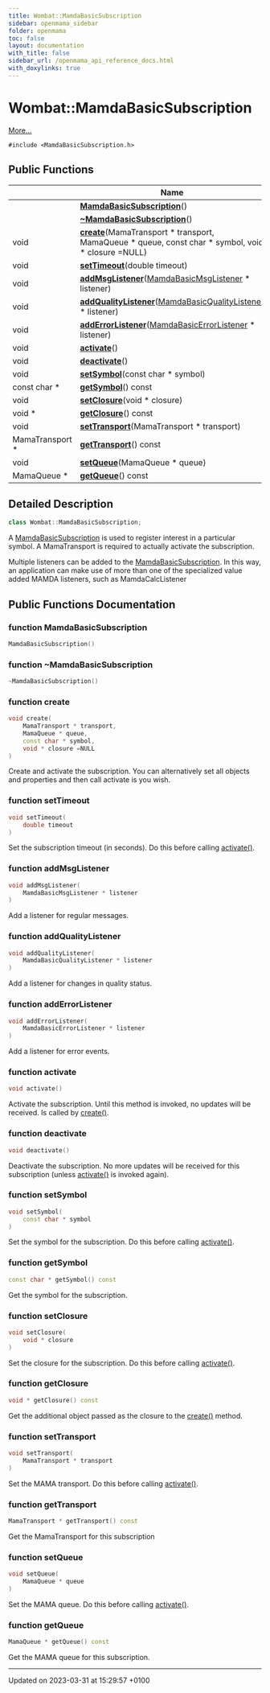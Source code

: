 ```yaml
---
title: Wombat::MamdaBasicSubscription
sidebar: openmama_sidebar
folder: openmama
toc: false
layout: documentation
with_title: false
sidebar_url: /openmama_api_reference_docs.html
with_doxylinks: true
---
```


# Wombat::MamdaBasicSubscription



 [More...](#detailed-description)


`#include <MamdaBasicSubscription.h>`

## Public Functions

|                | Name           |
| -------------- | -------------- |
| | **[MamdaBasicSubscription](classWombat_1_1MamdaBasicSubscription.html#function-mamdabasicsubscription)**() |
| | **[~MamdaBasicSubscription](classWombat_1_1MamdaBasicSubscription.html#function-~mamdabasicsubscription)**() |
| void | **[create](classWombat_1_1MamdaBasicSubscription.html#function-create)**(MamaTransport * transport, MamaQueue * queue, const char * symbol, void * closure =NULL) |
| void | **[setTimeout](classWombat_1_1MamdaBasicSubscription.html#function-settimeout)**(double timeout) |
| void | **[addMsgListener](classWombat_1_1MamdaBasicSubscription.html#function-addmsglistener)**([MamdaBasicMsgListener](classWombat_1_1MamdaBasicMsgListener.html) * listener) |
| void | **[addQualityListener](classWombat_1_1MamdaBasicSubscription.html#function-addqualitylistener)**([MamdaBasicQualityListener](classWombat_1_1MamdaBasicQualityListener.html) * listener) |
| void | **[addErrorListener](classWombat_1_1MamdaBasicSubscription.html#function-adderrorlistener)**([MamdaBasicErrorListener](classWombat_1_1MamdaBasicErrorListener.html) * listener) |
| void | **[activate](classWombat_1_1MamdaBasicSubscription.html#function-activate)**() |
| void | **[deactivate](classWombat_1_1MamdaBasicSubscription.html#function-deactivate)**() |
| void | **[setSymbol](classWombat_1_1MamdaBasicSubscription.html#function-setsymbol)**(const char * symbol) |
| const char * | **[getSymbol](classWombat_1_1MamdaBasicSubscription.html#function-getsymbol)**() const |
| void | **[setClosure](classWombat_1_1MamdaBasicSubscription.html#function-setclosure)**(void * closure) |
| void * | **[getClosure](classWombat_1_1MamdaBasicSubscription.html#function-getclosure)**() const |
| void | **[setTransport](classWombat_1_1MamdaBasicSubscription.html#function-settransport)**(MamaTransport * transport) |
| MamaTransport * | **[getTransport](classWombat_1_1MamdaBasicSubscription.html#function-gettransport)**() const |
| void | **[setQueue](classWombat_1_1MamdaBasicSubscription.html#function-setqueue)**(MamaQueue * queue) |
| MamaQueue * | **[getQueue](classWombat_1_1MamdaBasicSubscription.html#function-getqueue)**() const |

## Detailed Description

```cpp
class Wombat::MamdaBasicSubscription;
```


A [MamdaBasicSubscription](classWombat_1_1MamdaBasicSubscription.html) is used to register interest in a particular symbol. A MamaTransport is required to actually activate the subscription.

Multiple listeners can be added to the [MamdaBasicSubscription](classWombat_1_1MamdaBasicSubscription.html). In this way, an application can make use of more than one of the specialized value added MAMDA listeners, such as MamdaCalcListener 

## Public Functions Documentation

### function MamdaBasicSubscription

```cpp
MamdaBasicSubscription()
```


### function ~MamdaBasicSubscription

```cpp
~MamdaBasicSubscription()
```


### function create

```cpp
void create(
    MamaTransport * transport,
    MamaQueue * queue,
    const char * symbol,
    void * closure =NULL
)
```


Create and activate the subscription. You can alternatively set all objects and properties and then call activate is you wish. 


### function setTimeout

```cpp
void setTimeout(
    double timeout
)
```


Set the subscription timeout (in seconds). Do this before calling [activate()](classWombat_1_1MamdaBasicSubscription.html#function-activate). 


### function addMsgListener

```cpp
void addMsgListener(
    MamdaBasicMsgListener * listener
)
```


Add a listener for regular messages. 


### function addQualityListener

```cpp
void addQualityListener(
    MamdaBasicQualityListener * listener
)
```


Add a listener for changes in quality status. 


### function addErrorListener

```cpp
void addErrorListener(
    MamdaBasicErrorListener * listener
)
```


Add a listener for error events. 


### function activate

```cpp
void activate()
```


Activate the subscription. Until this method is invoked, no updates will be received. Is called by [create()](classWombat_1_1MamdaBasicSubscription.html#function-create). 


### function deactivate

```cpp
void deactivate()
```


Deactivate the subscription. No more updates will be received for this subscription (unless [activate()](classWombat_1_1MamdaBasicSubscription.html#function-activate) is invoked again). 


### function setSymbol

```cpp
void setSymbol(
    const char * symbol
)
```


Set the symbol for the subscription. Do this before calling [activate()](classWombat_1_1MamdaBasicSubscription.html#function-activate). 


### function getSymbol

```cpp
const char * getSymbol() const
```


Get the symbol for the subscription. 


### function setClosure

```cpp
void setClosure(
    void * closure
)
```


Set the closure for the subscription. Do this before calling [activate()](classWombat_1_1MamdaBasicSubscription.html#function-activate). 


### function getClosure

```cpp
void * getClosure() const
```


Get the additional object passed as the closure to the [create()](classWombat_1_1MamdaBasicSubscription.html#function-create) method. 


### function setTransport

```cpp
void setTransport(
    MamaTransport * transport
)
```


Set the MAMA transport. Do this before calling [activate()](classWombat_1_1MamdaBasicSubscription.html#function-activate). 


### function getTransport

```cpp
MamaTransport * getTransport() const
```


Get the MamaTransport for this subscription 


### function setQueue

```cpp
void setQueue(
    MamaQueue * queue
)
```


Set the MAMA queue. Do this before calling [activate()](classWombat_1_1MamdaBasicSubscription.html#function-activate). 


### function getQueue

```cpp
MamaQueue * getQueue() const
```


Get the MAMA queue for this subscription. 


-------------------------------

Updated on 2023-03-31 at 15:29:57 +0100